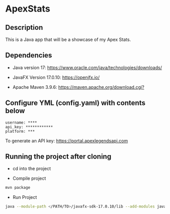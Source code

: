 # ApexStats

## Description 

This is a Java app that will be a showcase of my Apex Stats. 

## Dependencies

- Java version 17: <https://www.oracle.com/java/technologies/downloads/>

- JavaFX Version 17.0.10: <https://openjfx.io/>

- Apache Maven 3.9.6: <https://maven.apache.org/download.cgi?>

## Configure YML (config.yaml) with contents below

```
username: ****
api_key: ************
platform: ***
```

To generate an API key: <https://portal.apexlegendsapi.com>

## Running the project after cloning 
- cd into the project 

- Compile project
``` bash
mvn package
```

- Run Project 
```bash
java --module-path </PATH/TO>/javafx-sdk-17.0.10/lib --add-modules javafx.controls,javafx.fxml -cp target/ApexStats-1.0-SNAPSHOT-jar-with-dependencies.jar ApexStatsApp
```